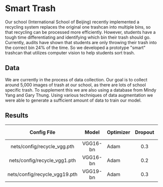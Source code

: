 # Smart Trash
Our school (International School of Beijing) recently implemented a recycling system replaces the original one trashcan into multiple bins, so that recycling can be processed more efficiently. However, students have a tough time differentiating and identifying which bin their trash should go. Currently, audits have shown that students are only throwing their trash into the correct bin 24% of the time. So we developed a prototype "smart" trashcan that utilizes computer vision to help students sort trash.  
## Data
We are currently in the process of data collection. Our goal is to collect around 5,000 images of trash at our school, as there are lots of school specific trash. To supplement this we are also using a database from Mindy Yang and Gary Thung. Using various techniques of data augmentation we were able to generate a sufficient amount of data to train our model.

## Results
|          Config File          |   Model  | Optimizer | Dropout | Dense Layers | Epochs | Validation Accuracy |
|:-----------------------------:|:--------:|-----------|:-------:|:------------:|:------:|:-------------------:|
|  nets/config/recycle_vgg.pth  | VGG16-bn |    Adam   |   0.3   |       2      |   200  |        90.51%       |
|  nets/config/recycle_vgg1.pth | VGG16-bn |    Adam   |   0.2   |       2      |   200  |        88.87%       |
| nets/config/recycle_vgg19.pth | VGG19-bn |    Adam   |   0.3   |       2      |   200  |        81.42%       |
